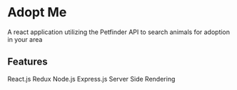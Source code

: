 # Adopt Me

A react application utilizing the Petfinder API to search animals for adoption in your area

## Features

React.js
Redux
Node.js
Express.js
Server Side Rendering
